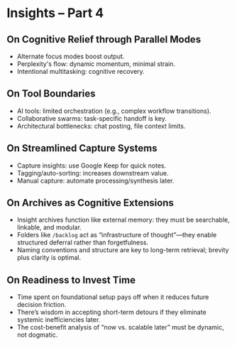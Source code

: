 # Insights – Part 4

## On Cognitive Relief through Parallel Modes

- Alternate focus modes boost output.
- Perplexity's flow: dynamic momentum, minimal strain.
- Intentional multitasking: cognitive recovery.

## On Tool Boundaries

- AI tools: limited orchestration (e.g., complex workflow transitions).
- Collaborative swarms: task-specific handoff is key.
- Architectural bottlenecks: chat posting, file context limits.

## On Streamlined Capture Systems

- Capture insights: use Google Keep for quick notes.
- Tagging/auto-sorting: increases downstream value.
- Manual capture: automate processing/synthesis later.

## On Archives as Cognitive Extensions

- Insight archives function like external memory: they must be searchable, linkable, and modular.
- Folders like `/backlog` act as “infrastructure of thought”—they enable structured deferral rather than forgetfulness.
- Naming conventions and structure are key to long-term retrieval; brevity plus clarity is optimal.

## On Readiness to Invest Time

- Time spent on foundational setup pays off when it reduces future decision friction.
- There’s wisdom in accepting short-term detours if they eliminate systemic inefficiencies later.
- The cost-benefit analysis of “now vs. scalable later” must be dynamic, not dogmatic.
